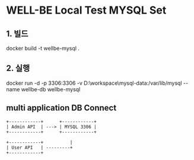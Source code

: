 # WELL-BE Local Test MYSQL Set

## 1. 빌드
docker build -t wellbe-mysql .

## 2. 실행
docker run -d -p 3306:3306 -v D:\workspace\mysql-data:/var/lib/mysql --name wellbe-db wellbe-mysql


## multi application DB Connect
```
+------------+      +------------+
| Admin API  | ---> | MYSQL 3306 |
+------------+      +------------+

+------------+          |
| User API   | ---------+
+------------+
```